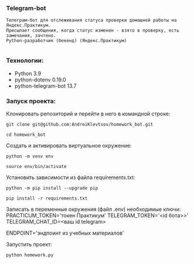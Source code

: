 ### Telegram-bot

```
Телеграм-бот для отслеживания статуса проверки домашней работы на Яндекс.Практикум.
Присылает сообщения, когда статус изменен - взято в проверку, есть замечания, зачтено.
Python-разработчик (бекенд) (Яндекс.Практикум)


```

### Технологии:
- Python 3.9
- python-dotenv 0.19.0
- python-telegram-bot 13.7

### Запуск проекта:

Клонировать репозиторий и перейти в него в командной строке:

```
git clone git@github.com:AndreiKlevtsov/homework_bot.git
```

```
cd homework_bot
```

Cоздать и активировать виртуальное окружение:

```
python -m venv env
```

```
source env/bin/activate
```

Установить зависимости из файла requirements.txt:

```
python -m pip install --upgrade pip
```

```
pip install -r requirements.txt
```

Записать в переменные окружения (файл .env) необходимые ключи:
PRACTICUM_TOKEN='токен Практикум'
TELEGRAM_TOKEN='<id бота>>'
TELEGRAM_CHAT_ID=<ваш id telegram>

ENDPOINT='эндпоинт из учебных материалов'


Запустить проект:

```
python homework.py
```